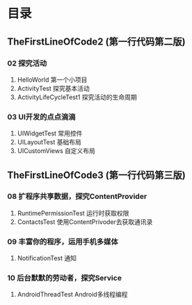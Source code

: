 # 目录
## TheFirstLineOfCode2 (第一行代码第二版)
### 02 探究活动
1. HelloWorld 第一个小项目
2. ActivityTest 探究基本活动
3. ActivityLifeCycleTest1 探究活动的生命周期

### 03 UI开发的点点滴滴
1. UIWidgetTest 常用控件
2. UILayoutTest 基础布局
3. UICustomViews 自定义布局

## TheFirstLineOfCode3 (第一行代码第三版)
### 08 扩程序共享数据，探究ContentProvider
1. RuntimePermissionTest 运行时获取权限
2. ContactsTest 使用ContentPrivoder去获取通讯录

### 09 丰富你的程序，运用手机多媒体
1. NotificationTest 通知

### 10 后台默默的劳动者，探究Service
1. AndroidThreadTest Android多线程编程
